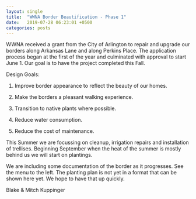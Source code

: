 ```yaml
---
layout: single
title:  "WWNA Border Beautification - Phase 1"
date:   2019-07-28 06:23:01 +0500
categories: posts
---
```

WWNA received a grant from the City of Arlington to repair and upgrade our borders along Arkansas Lane and along Perkins Place. The application process began at the first of the year and culminated with approval to start June 1. Our goal is to have the project completed this Fall.

Design Goals:
  1. Improve border appearance to reflect the beauty of our homes.

  2. Make the borders a pleasant walking experience.

  3. Transition to native plants where possible.

  4. Reduce water consumption.

  5. Reduce the cost of maintenance.

This Summer we are focussing on cleanup, irrigation repairs and installation of trellises. Beginning September when the heat of the summer is mostly behind us we will start on plantings.

We are including some documentation of the border as it progresses. See the menu to the left. The planting plan is not yet in a format that can be shown here yet. We hope to have that up quickly.

Blake & Mitch Kuppinger
